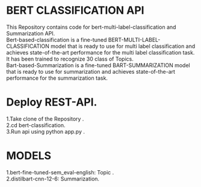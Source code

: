 # BERT CLASSIFICATION API

This Repository contains code for bert-multi-label-classification and Summarization API. <br />
Bert-based-classification is a fine-tuned BERT-MULTI-LABEL-CLASSIFICATION model that is ready to use for multi label classification and achieves state-of-the-art performance for the multi label classification task. It has been trained to recognize 30 class of Topics.<br />
Bart-based-Summarization is a fine-tuned BART-SUMMARIZATION model that is ready to use for summarization and achieves state-of-the-art performance for the summarization task.<br />


# Deploy REST-API.

1.Take clone of the Repository . <br />
2.cd bert-classification. <br />
3.Run api using python app.py . <br />

# MODELS 
1.bert-fine-tuned-sem_eval-english: Topic . <br />
2.distilbart-cnn-12-6: Summarization. <br />


